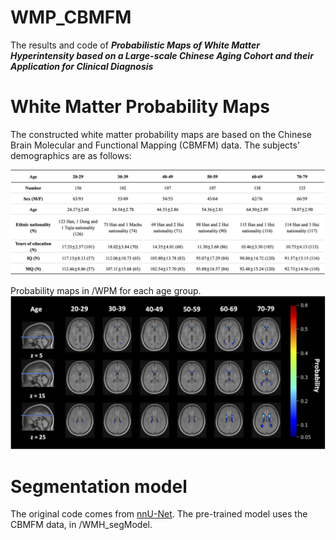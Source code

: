 # WMP_CBMFM
The results and code of ***Probabilistic Maps of White Matter Hyperintensity based on a Large-scale Chinese Aging Cohort and their Application for Clinical Diagnosis***

# White Matter Probability Maps
The constructed white matter probability maps are based on the Chinese Brain Molecular and Functional Mapping (CBMFM) data. The subjects' demographics are as follows:

![image](https://github.com/Ada-Cai/WMP_CBMFM/blob/main/Img/demographics.png)

Probability maps in /WPM for each age group.
![image](https://github.com/Ada-Cai/WMP_CBMFM/blob/main/Img/WPMs.png)

# Segmentation model
The original code comes from [nnU-Net](https://github.com/MIC-DKFZ/nnUNet). The pre-trained model uses the CBMFM data, in /WMH_segModel.
